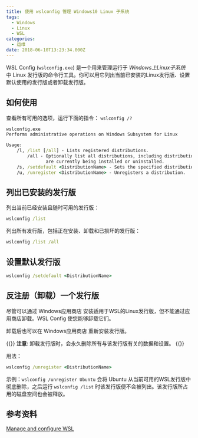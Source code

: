 ```yaml
---
title: 使用 wslconfig 管理 Windows10 Linux 子系统
tags:
  - Windows
  - Linux
  - WSL
categories:
  - 运维
date: 2018-06-10T13:23:34.000Z
---
```


WSL Config (`wslconfig.exe`) 是一个用来管理运行于 *Windows上Linux子系统* 中 Linux 发行版的命令行工具。你可以用它列出当前已安装的Linux发行版、设置默认使用的发行版或者卸载发行版。

<!--more-->

## 如何使用

查看所有可用的选项，运行下面的指令：
`wslconfig /?`

```cmd
wslconfig.exe
Performs administrative operations on Windows Subsystem for Linux

Usage:
    /l, /list [/all] - Lists registered distributions.
        /all - Optionally list all distributions, including distributions that
               are currently being installed or uninstalled.
    /s, /setdefault <DistributionName> - Sets the specified distribution as the default.
    /u, /unregister <DistributionName> - Unregisters a distribution.
```

## 列出已安装的发行版

列出当前已经安装且随时可用的发行版：

```cmd
wslconfig /list
```

列出所有发行版，包括正在安装、卸载和已损坏的发行版：

```cmd
wslconfig /list /all
```

## 设置默认发行版

```cmd
wslconfig /setdefault <DistributionName>
```

## 反注册（卸载）一个发行版

尽管可以通过 Windows应用商店 安装适用于WSL的Linux发行版，但不能通过应用商店卸载。WSL Config 使您能够卸载它们。

卸载后也可以在 Windows应用商店 重新安装发行版。

{{<admonition warning>}}
**注意**: 卸载发行版时，会永久删除所有与该发行版有关的数据和设置。
{{</admonition>}}

用法：

```cmd
wslconfig /unregister <DistributionName>
```

示例：`wslconfig /unregister Ubuntu` 会将 Ubuntu 从当前可用的WSL发行版中彻底删除，之后运行 `wslconfig /list` 时该发行版便不会被列出。该发行版所占用的磁盘空间也会被释放。

## 参考资料

[Manage and configure WSL](https://docs.microsoft.com/en-us/windows/wsl/wsl-config#managing-multiple-linux-distributions)
